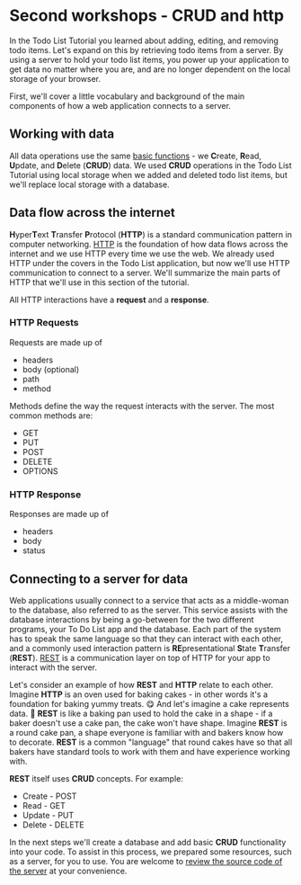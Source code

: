 # Second workshops - CRUD and http

In the Todo List Tutorial you learned about adding, editing, and removing todo items. Let's expand on this by retrieving todo items from a server. By using a server to hold your todo list items, you power up your application to get data no matter where you are, and are no longer dependent on the local storage of your browser. 

First, we'll cover a little vocabulary and background of the main components of how a web application connects to a server. 

## Working with data

All data operations use the same [basic functions](https://en.m.wikipedia.org/wiki/Create,_read,_update_and_delete) - we **C**reate, **R**ead, **U**pdate, and **D**elete (**CRUD**) data. We used **CRUD** operations in the Todo List Tutorial using local storage when we added and deleted todo list items, but we'll replace local storage with a database.

## Data flow across the internet

**H**yper**T**ext **T**ransfer **P**rotocol (**HTTP**) is a standard communication pattern in computer networking. [HTTP](https://developer.mozilla.org/en-US/docs/Web/HTTP/Overview) is the foundation of how data flows across the internet and we use HTTP every time we use the web. We already used HTTP under the covers in the Todo List application, but now we'll use HTTP communication to connect to a server. We'll summarize the main parts of HTTP that we'll use in this section of the tutorial.

All HTTP interactions have a **request** and a **response**.

### HTTP Requests

Requests are made up of

* headers
* body \(optional\)
* path
* method

Methods define the way the request interacts with the server. The most common methods are:

* GET
* PUT
* POST
* DELETE
* OPTIONS

### HTTP Response

Responses are made up of

* headers
* body
* status

## Connecting to a server for data

Web applications usually connect to a service that acts as a middle-woman to the database, also referred to as the server. This service assists with the database interactions by being a go-between for the two different programs, your To Do List app and the database. Each part of the system has to speak the same language so that they can interact with each other, and a commonly used interaction pattern is **RE**presentational **S**tate **T**ransfer (**REST**). [REST](https://en.wikipedia.org/wiki/Representational_state_transfer) is a communication layer on top of HTTP for your app to interact with the server. 

Let's consider an example of how **REST** and **HTTP** relate to each other. Imagine **HTTP** is an oven used for baking cakes - in other words it's a foundation for baking yummy treats. 😋 And let's imagine a cake represents data. 🍰 **REST** is like a baking pan used to hold the cake in a shape - if a baker doesn't use a cake pan, the cake won't have shape. Imagine **REST** is a round cake pan, a shape everyone is familiar with and bakers know how to decorate. **REST** is a common "language" that round cakes have so that all bakers have standard tools to work with them and have experience working with.

**REST** itself uses **CRUD** concepts. For example:
* Create - POST
* Read - GET
* Update - PUT
* Delete - DELETE

In the next steps we'll create a database and add basic **CRUD** functionality into your code. To assist in this process, we prepared some resources, such as a server, for you to use. You are welcome to [review the source code of the server](https://github.com/pelagia123/ngWorkshopsServer) at your convenience.